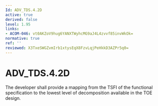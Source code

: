 ```yaml
---
Id: ADV_TDS.4.2D
active: true
derived: false
level: 1.95
links:
- ACOM-046: vt0AKZoV9hug6YANXTWyhcMG9aJ4L4zvvf85invWkOk=
normative: true
ref: ''
reviewed: X3TxeSWGZvmIrb1xtysEqX8FzvLqjPeHkkD3AZPr5q0=
---
```


# ADV_TDS.4.2D

The developer shall provide a mapping from the TSFI of the functional specification to the lowest level of decomposition available in the TOE design.